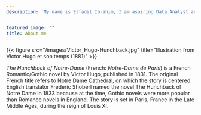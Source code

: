 ```yaml
---
description: 'My name is Elfadil Ibrahim, I am aspiring Data Analyst and I built this site using R, netflify and Github to showcase my abilities in R and Data Analytics more generally. Please see below an interactive resume with more information on my background. Hope you enjoy the website and its contents.'


featured_image: ""
title: About me
---
```

{{< figure src="/images/Victor_Hugo-Hunchback.jpg" title="Illustration from Victor Hugo et son temps (1881)" >}}

_The Hunchback of Notre-Dame_ (French: _Notre-Dame de Paris_) is a French Romantic/Gothic novel by Victor Hugo, published in 1831. The original French title refers to Notre Dame Cathedral, on which the story is centered. English translator Frederic Shoberl named the novel The Hunchback of Notre Dame in 1833 because at the time, Gothic novels were more popular than Romance novels in England. The story is set in Paris, France in the Late Middle Ages, during the reign of Louis XI.


